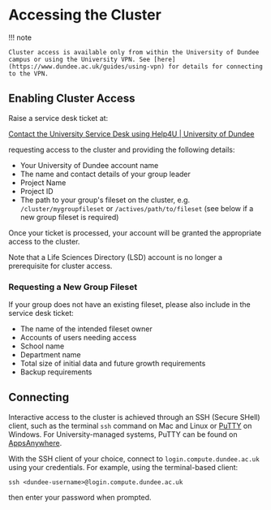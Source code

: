 # Accessing the Cluster

!!! note

    Cluster access is available only from within the University of Dundee campus or using the University VPN. See [here](https://www.dundee.ac.uk/guides/using-vpn) for details for connecting to the VPN.

## Enabling Cluster Access

Raise a service desk ticket at:

[Contact the University Service Desk using Help4U | University of Dundee](https://www.dundee.ac.uk/guides/contact-university-service-desk-using-help4u)

requesting access to the cluster and providing the following details:

  * Your University of Dundee account name
  * The name and contact details of your group leader
  * Project Name
  * Project ID
  * The path to your group's fileset on the cluster, e.g. `/cluster/mygroupfileset` or `/actives/path/to/fileset` (see below if a new group fileset is required)

Once your ticket is processed, your account will be granted the appropriate access to the cluster.

Note that a Life Sciences Directory (LSD) account is no longer a prerequisite for cluster access.

### Requesting a New Group Fileset

If your group does not have an existing fileset, please also include in the service desk ticket:

  * The name of the intended fileset owner
  * Accounts of users needing access
  * School name
  * Department name
  * Total size of initial data and future growth requirements
  * Backup requirements

## Connecting

Interactive access to the cluster is achieved through an SSH (Secure SHell) client, such as the terminal `ssh` command on Mac and Linux or [PuTTY](https://www.chiark.greenend.org.uk/~sgtatham/putty/latest.html) on Windows. For University-managed systems, PuTTY can be found on [AppsAnywhere](https://myapps.dundee.ac.uk/).

With the SSH client of your choice, connect to `login.compute.dundee.ac.uk` using your credentials. For example, using the terminal-based client:

```console
ssh <dundee-username>@login.compute.dundee.ac.uk
```

then enter your password when prompted.
